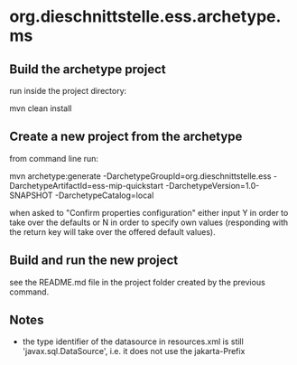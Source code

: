 # org.dieschnittstelle.ess.archetype.ms

## Build the archetype project
run inside the project directory: 

mvn clean install

## Create a new project from the archetype
from command line run: 

mvn archetype:generate -DarchetypeGroupId=org.dieschnittstelle.ess -DarchetypeArtifactId=ess-mip-quickstart -DarchetypeVersion=1.0-SNAPSHOT -DarchetypeCatalog=local

when asked to "Confirm properties configuration" either input Y in order to take over the defaults or N in order to specify own values (responding with the return key will take over the offered default values).

## Build and run the new project

see the README.md file in the project folder created by the previous command.


## Notes

- the type identifier of the datasource in resources.xml is still 'javax.sql.DataSource', i.e. it does not use the jakarta-Prefix
  



